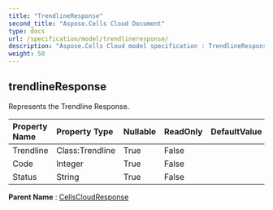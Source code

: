 ```yaml
---
title: "TrendlineResponse"
second_title: "Aspose.Cells Cloud Document"
type: docs
url: /specification/model/trendlineresponse/
description: "Aspose.Cells Cloud model specification : TrendlineResponse. Effortlessly handle Excel and other spreadsheet documents with features like opening, generating, editing, splitting, merging, comparing, and converting."
weight: 50
---
```


## **trendlineResponse**

Represents the Trendline Response. 

| Property Name | Property Type | Nullable |  ReadOnly | DefaultValue | Description | 
| :- | :- | :- |:- |  :- | :- |
| Trendline | Class:Trendline | True |  False |  |  |  
| Code | Integer | True |  False |  |  |  
| Status | String | True |  False |  |  |  

**Parent Name** : [CellsCloudResponse](cellscloudresponse)

